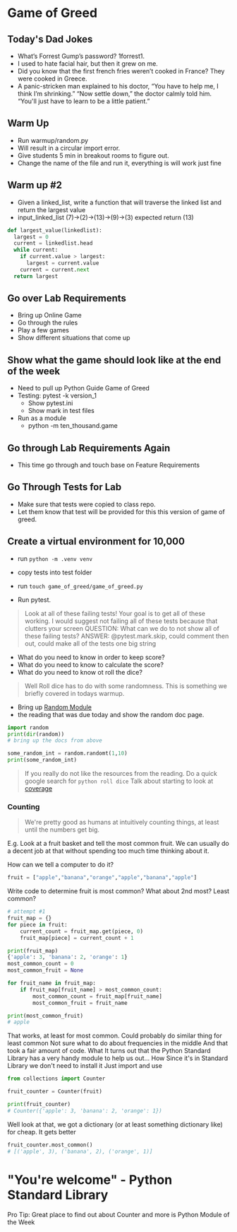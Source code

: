 # Game of Greed

## Today's Dad Jokes

- What’s Forrest Gump’s password? 1forrest1.
- I used to hate facial hair, but then it grew on me.
- Did you know that the first french fries weren’t cooked in France? They were cooked in Greece.
- A panic-stricken man explained to his doctor, “You have to help me, I think I’m shrinking.” “Now settle down,” the doctor calmly told him. “You'll just have to learn to be a little patient.”

## Warm Up

- Run warmup/random.py
- Will result in a circular import error.
- Give students 5 min in breakout rooms to figure out.
- Change the name of the file and run it, everything is will work just fine

## Warm up #2

- Given a linked_list, write a function that will traverse the linked list and return the largest value
- input_linked_list (7)->(2)->(13)->(9)->(3) expected return (13)

```python
def largest_value(linkedlist):
  largest = 0
  current = linkedlist.head
  while current:
    if current.value > largest:
      largest = current.value
    current = current.next
  return largest
```

## Go over Lab Requirements

- Bring up Online Game
- Go through the rules
- Play a few games
- Show different situations that come up

## Show what the game should look like at the end of the week

- Need to pull up Python Guide Game of Greed
- Testing: pytest -k version_1
  - Show pytest.ini
  - Show mark in test files
- Run as a module
  - python -m ten_thousand.game


## Go through Lab Requirements Again

- This time go through and touch base on Feature Requirements

## Go Through Tests for Lab

- Make sure that tests were copied to class repo.
- Let them know that test will be provided for this this version of game of greed.

## Create a virtual environment for 10,000

- run `python -m .venv venv`
- copy tests into test folder
- run `touch game_of_greed/game_of_greed.py`


- Run pytest.

> Look at all of these failing tests!
> Your goal is to get all of these working.
> I would suggest not failing all of these tests because that clutters your screen
> QUESTION: What can we do to not show all of these failing tests?
> ANSWER: @pytest.mark.skip, could comment then out, could make all of the tests one big string

- What do you need to know in order to keep score?
- What do you need to know to calculate the score?
- What do you need to know ot roll the dice?

> Well Roll dice has to do with some randomness. This is something we briefly covered in todays warmup.

- Bring up [Random Module](https://www.pythonforbeginners.com/random/how-to-use-the-random-module-in-python)
- the reading that was due today and show the random doc page.

```python
import random
print(dir(random))
# bring up the docs from above

some_random_int = random.randomt(1,10)
print(some_random_int)
```

> If you really do not like the resources from the reading.  Do a quick google search for `python roll dice`
> Talk about starting to look at [coverage](https://coverage.readthedocs.io/en/coverage-5.5/)


### Counting
> We're pretty good as humans at intuitively counting things, at least until the numbers get big.

E.g. Look at a fruit basket and tell the most common fruit. We can usually do a decent job at that without spending too much time thinking about it.

How can we tell a computer to do it?

```python
fruit = ["apple","banana","orange","apple","banana","apple"]
```

Write code to determine fruit is most common?
What about 2nd most?
Least common?

```python
# attempt #1
fruit_map = {}
for piece in fruit:
    current_count = fruit_map.get(piece, 0)
    fruit_map[piece] = current_count + 1

print(fruit_map)
{'apple': 3, 'banana': 2, 'orange': 1}
most_common_count = 0
most_common_fruit = None

for fruit_name in fruit_map:
    if fruit_map[fruit_name] > most_common_count:
        most_common_count = fruit_map[fruit_name]
        most_common_fruit = fruit_name

print(most_common_fruit)
# apple
```

That works, at least for most common.
Could probably do similar thing for least common
Not sure what to do about frequencies in the middle
And that took a fair amount of code.
What
It turns out that the Python Standard Library has a very handy module to help us out...
How
Since it's in Standard Library we don't need to install it
Just import and use

```python
from collections import Counter

fruit_counter = Counter(fruit)

print(fruit_counter)
# Counter({'apple': 3, 'banana': 2, 'orange': 1})
```

Well look at that, we got a dictionary (or at least something dictionary like) for cheap.
It gets better

```python
fruit_counter.most_common()
# [('apple', 3), ('banana', 2), ('orange', 1)]
```
# "You're welcome" - Python Standard Library

Pro Tip: Great place to find out about Counter and more is Python Module of the Week
 